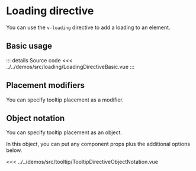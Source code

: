 # Loading directive

You can use the `v-loading` directive to add a loading to an element.

## Basic usage

<LoadingDirectiveBasic />

::: details Source code
<<< ../../demos/src/loading/LoadingDirectiveBasic.vue
:::

## Placement modifiers

You can specify tooltip placement as a modifier.

<TooltipDirectivePlacement />

## Object notation

You can specify tooltip placement as an object.

In this object, you can put any component props plus the additional options below.

<TooltipDirectiveObjectNotation />

<<< ../../demos/src/tooltip/TooltipDirectiveObjectNotation.vue

